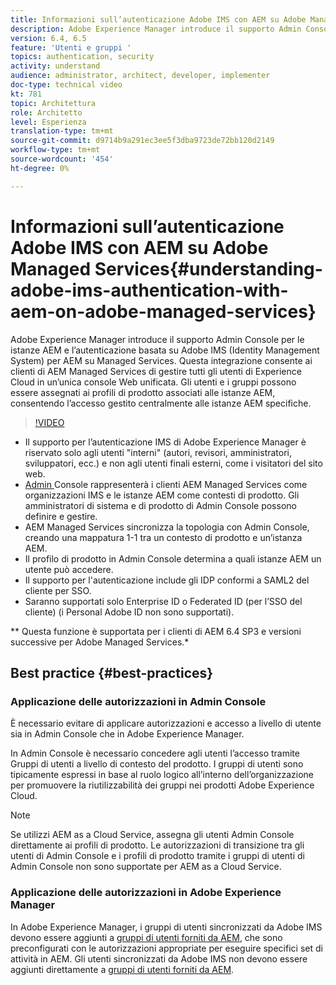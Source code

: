 ```yaml
---
title: Informazioni sull’autenticazione Adobe IMS con AEM su Adobe Managed Services
description: Adobe Experience Manager introduce il supporto Admin Console per le istanze AEM e l’autenticazione basata su Adobe IMS (Identity Management System) per AEM su Managed Services.   Questa integrazione consente ai clienti di AEM Managed Services di gestire tutti gli utenti di Experience Cloud in un’unica console Web unificata. Gli utenti e i gruppi possono essere assegnati ai profili di prodotto associati alle istanze AEM, consentendo l’accesso gestito centralmente alle istanze AEM specifiche.
version: 6.4, 6.5
feature: 'Utenti e gruppi '
topics: authentication, security
activity: understand
audience: administrator, architect, developer, implementer
doc-type: technical video
kt: 781
topic: Architettura
role: Architetto
level: Esperienza
translation-type: tm+mt
source-git-commit: d9714b9a291ec3ee5f3dba9723de72bb120d2149
workflow-type: tm+mt
source-wordcount: '454'
ht-degree: 0%

---
```



# Informazioni sull’autenticazione Adobe IMS con AEM su Adobe Managed Services{#understanding-adobe-ims-authentication-with-aem-on-adobe-managed-services}

Adobe Experience Manager introduce il supporto Admin Console per le istanze AEM e l’autenticazione basata su Adobe IMS (Identity Management System) per AEM su Managed Services.   Questa integrazione consente ai clienti di AEM Managed Services di gestire tutti gli utenti di Experience Cloud in un’unica console Web unificata. Gli utenti e i gruppi possono essere assegnati ai profili di prodotto associati alle istanze AEM, consentendo l’accesso gestito centralmente alle istanze AEM specifiche.

>[!VIDEO](https://video.tv.adobe.com/v/26170?quality=12&learn=on)

* Il supporto per l’autenticazione IMS di Adobe Experience Manager è riservato solo agli utenti &quot;interni&quot; (autori, revisori, amministratori, sviluppatori, ecc.) e non agli utenti finali esterni, come i visitatori del sito web.
* [Admin ](https://adminconsole.adobe.com/) Console rappresenterà i clienti AEM Managed Services come organizzazioni IMS e le istanze AEM come contesti di prodotto. Gli amministratori di sistema e di prodotto di Admin Console possono definire e gestire.
* AEM Managed Services sincronizza la topologia con Admin Console, creando una mappatura 1-1 tra un contesto di prodotto e un’istanza AEM.
* Il profilo di prodotto in Admin Console determina a quali istanze AEM un utente può accedere.
* Il supporto per l&#39;autenticazione include gli IDP conformi a SAML2 del cliente per SSO.
* Saranno supportati solo Enterprise ID o Federated ID (per l’SSO del cliente) (i Personal Adobe ID non sono supportati).

** Questa funzione è supportata per i clienti di AEM 6.4 SP3 e versioni successive per Adobe Managed Services.*

## Best practice {#best-practices}

### Applicazione delle autorizzazioni in Admin Console

È necessario evitare di applicare autorizzazioni e accesso a livello di utente sia in Admin Console che in Adobe Experience Manager.

In Admin Console è necessario concedere agli utenti l’accesso tramite Gruppi di utenti a livello di contesto del prodotto. I gruppi di utenti sono tipicamente espressi in base al ruolo logico all’interno dell’organizzazione per promuovere la riutilizzabilità dei gruppi nei prodotti Adobe Experience Cloud.

>[!NOTE]
>
> Se utilizzi AEM as a Cloud Service, assegna gli utenti Admin Console direttamente ai profili di prodotto. Le autorizzazioni di transizione tra gli utenti di Admin Console e i profili di prodotto tramite i gruppi di utenti di Admin Console non sono supportate per AEM as a Cloud Service.

### Applicazione delle autorizzazioni in Adobe Experience Manager

In Adobe Experience Manager, i gruppi di utenti sincronizzati da Adobe IMS devono essere aggiunti a [gruppi di utenti forniti da AEM](https://helpx.adobe.com/experience-manager/6-4/sites/administering/using/security.html), che sono preconfigurati con le autorizzazioni appropriate per eseguire specifici set di attività in AEM. Gli utenti sincronizzati da Adobe IMS non devono essere aggiunti direttamente a [gruppi di utenti forniti da AEM](https://helpx.adobe.com/experience-manager/6-4/sites/administering/using/security.html).
